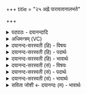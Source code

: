 +++
title = "२५ अह्ने पारावतानालभते"

+++
<details><summary>पदपाठः - दयानन्दादि</summary>

अह्ने॑। पा॒राव॑तान्। आ। ल॒भ॒ते॒। रात्र्यै॑। सी॒चा॒पूः। अ॒हो॒रा॒त्रयोः॑। स॒न्धिभ्य॒ इति॑ स॒न्धिऽभ्यः॑। ज॒तूः। मासे॑भ्यः। दा॒त्यौ॒हान्। सं॒व॒त्स॒राय॑। म॒ह॒तः। सु॒प॒र्णानिति॑ सुऽप॒र्णान्। २५।
</details>

<details><summary>अधिमन्त्रम् (VC)</summary>

- कालावयवा देवताः
- प्रजापतिर्ऋषिः
- स्वराट्पङ्क्तिः
- पञ्चमः
</details>

<details><summary>दयानन्द-सरस्वती (हि) - विषयः</summary>

फिर उसी विषय को अगले मन्त्र में कहते हैं ॥
</details>

<details><summary>दयानन्द-सरस्वती (हि) - पदार्थः</summary>

पदार्थान्वयभाषाः -  हे मनुष्यो ! जैसे काल का जाननेवाला (अह्ने) दिवस के लिये (पारावतान्) कोमल शब्द करनेवाले कबूतरों (रात्र्यै) रात्रि के लिये (सीचापूः) सीचापू नामक पक्षियों (अहोरात्रयोः) दिन-रात्रि के (सन्धिभ्यः) सन्धियों अर्थात् प्रातः सायंकाल के लिये (जतूः) जतूनामक पक्षियों (मासेभ्यः) महीनों के लिये (दात्यौहान्) काले कौओं और (संवत्सराय) वर्ष के लिये (महतः) बड़े-बड़े (सुपर्णान्) सुन्दर-सुन्दर पंखोंवाले पक्षियों को (आ, लभते) अच्छे प्रकार प्राप्त होता है, वैसे तुम भी इन को प्राप्त होओ ॥२५ ॥
</details>

<details><summary>दयानन्द-सरस्वती (हि) - भावार्थः</summary>

भावार्थभाषाः -  इस मन्त्र में वाचकलुप्तोपमालङ्कार है। जो मनुष्य अपने-अपने समय के अनुकूल क्रीड़ा करनेवाले पक्षियों के स्वभाव को जानकर अपने स्वभाव को वैसा करें, वे बहुत जाननेवाले हों ॥२५ ॥
</details>

<details><summary>दयानन्द-सरस्वती (सं) - विषयः</summary>

पुनस्तमेव विषयमाह ॥
</details>

<details><summary>दयानन्द-सरस्वती (सं) - पदार्थः</summary>

पदार्थान्वयभाषाः -  हे मनुष्याः ! यथा कालविज्जनोऽह्ने पारावतान् रात्र्यै सीचापूरहोरात्रयोः सन्धिभ्यो जतूर्मासेभ्यो दात्यौहान्त्संवत्सराय महतः सुपर्णानालभते, तथा यूयमप्येतानालभध्वम् ॥२५ ॥
</details>

<details><summary>दयानन्द-सरस्वती (सं) - भावार्थः</summary>

भावार्थभाषाः -  अत्र वाचकलुप्तोपमालङ्कारः। ये मनुष्याः स्वस्वसमयानुकूलक्रीडकानां पक्षिणां स्वभावं कुर्य्युस्ते बहुविदस्स्युः ॥२५ ॥
</details>

<details><summary>सविता जोशी ← दयानन्दः (म) - भावार्थः</summary>

भावार्थभाषाः -  या मंत्रात वाचकलुप्तोपमालंकार आहे. जी माणसे आपापल्या ऋतुकाळानुसार क्रीडा करणाऱ्या पक्ष्यांचे स्वभाव जाणतात व त्यांचे अनुकरण करतात किंवा आपला स्वभाव तसा बनवितात त्यांना पुष्कळ ज्ञान प्राप्त होते.
</details>
